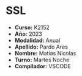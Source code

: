 # SSL
- __Curso:__ K2152 
- __Año:__ 2023 
- __Modalidad:__ Anual 
-  __Apellido:__ Pardo Ares
- __Nombre:__ Matias Nicolas
- __Turno:__ Martes Noche
- __Compilador:__ VSCODE
